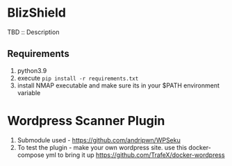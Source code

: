 # BlizShield
TBD :: Description

## Requirements
1. python3.9
2. execute `pip install -r requirements.txt`
3. install NMAP executable and make sure its in your $PATH environment variable

# Wordpress Scanner Plugin
1. Submodule used - https://github.com/andripwn/WPSeku
2. To test the plugin - make your own wordpress site. use this docker-compose yml to bring it up https://github.com/TrafeX/docker-wordpress
